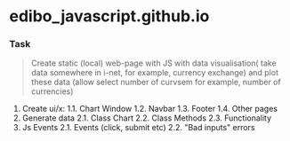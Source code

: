 # edibo_javascript.github.io

### Task

> Create static (local) web-page with JS with data visualisation( take data somewhere in i-net, for example, currency exchange) and plot these data (allow select number of curvsem for example, number of currencies)

1. Create ui/x:
    1.1. Chart Window
    1.2. Navbar
    1.3. Footer
    1.4. Other pages
2. Generate data
    2.1. Class Chart
    2.2. Class Methods
    2.3. Functionality
3. Js Events
    2.1. Events (click, submit etc)
    2.2. "Bad inputs" errors
    